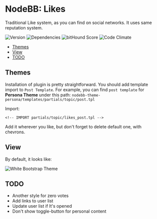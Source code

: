 # NodeBB: Likes

Traditional Like system, as you can find on social networks. It uses same reputation system.

![Version](https://img.shields.io/npm/v/nodebb-plugin-ns-likes.svg)
![Dependencies](https://david-dm.org/NicolasSiver/nodebb-plugin-ns-likes.svg)
![bitHound Score](https://www.bithound.io/github/NicolasSiver/nodebb-plugin-ns-likes/badges/score.svg)
![Code Climate](https://img.shields.io/codeclimate/github/NicolasSiver/nodebb-plugin-ns-likes.svg)

<!-- START doctoc generated TOC please keep comment here to allow auto update -->
<!-- DON'T EDIT THIS SECTION, INSTEAD RE-RUN doctoc TO UPDATE -->
 

- [Themes](#themes)
- [View](#view)
- [TODO](#todo)

<!-- END doctoc generated TOC please keep comment here to allow auto update -->

## Themes

Installation of plugin is pretty straightforward. You should add template import to `Post Template`. For example, you can find `post template` for **Persona Theme** under this path: `nodebb-theme-persona/templates/partials/topic/post.tpl`

Import:

    <!-- IMPORT partials/topic/likes_post.tpl -->
    
Add it wherever you like, but don't forget to delete default one, with chevrons.

## View

By default, it looks like:

![White Bootstrap Theme](http://i.imgur.com/4yLCap8.png)

## TODO 

- Another style for zero votes
- Add links to user list
- Update user list if It's opened
- Don't show toggle-button for personal content
